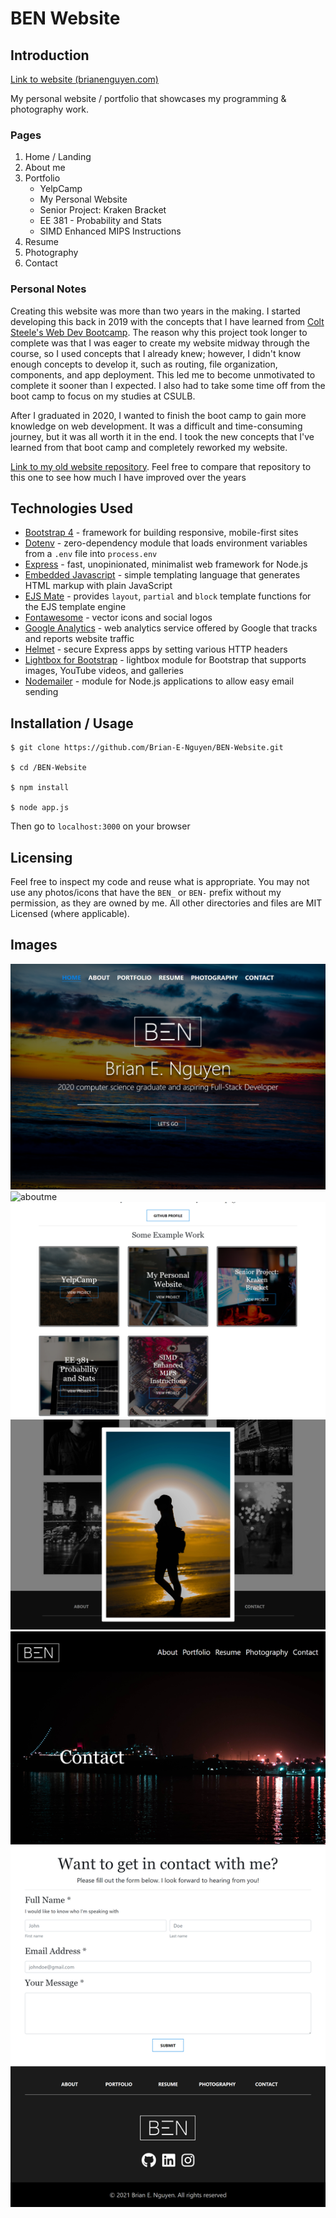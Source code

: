 # BEN Website

## Introduction

[Link to website (brianenguyen.com)](https://www.brianenguyen.com)

My personal website / portfolio that showcases my programming & photography work.

### Pages

1. Home / Landing
2. About me
3. Portfolio
   - YelpCamp
   - My Personal Website
   - Senior Project: Kraken Bracket
   - EE 381 - Probability and Stats
   - SIMD Enhanced MIPS Instructions
4. Resume
5. Photography
6. Contact

### Personal Notes

Creating this website was more than two years in the making. I started developing this back in 2019 with the concepts that I have learned from [Colt Steele's Web Dev Bootcamp](https://www.udemy.com/course/the-web-developer-bootcamp/). The reason why this project took longer to complete was that I was eager to create my website midway through the course, so I used concepts that I already knew; however, I didn't know enough concepts to develop it, such as routing, file organization, components, and app deployment. This led me to become unmotivated to complete it sooner than I expected. I also had to take some time off from the boot camp to focus on my studies at CSULB.

After I graduated in 2020, I wanted to finish the boot camp to gain more knowledge on web development. It was a difficult and time-consuming journey, but it was all worth it in the end. I took the new concepts that I've learned from that boot camp and completely reworked my website.

[Link to my old website repository](https://github.com/Brian-E-Nguyen/Brian-Website). Feel free to compare that repository to this one to see how much I have improved over the years

## Technologies Used

- [Bootstrap 4](https://getbootstrap.com/docs/4.0/getting-started/introduction/) - framework for building responsive, mobile-first sites
- [Dotenv](https://www.npmjs.com/package/dotenv) - zero-dependency module that loads environment variables from a `.env` file into `process.env`
- [Express](https://expressjs.com/) - fast, unopinionated, minimalist web framework for Node.js
- [Embedded Javascript](https://ejs.co/) - simple templating language that generates HTML markup with plain JavaScript
- [EJS Mate](https://github.com/JacksonTian/ejs-mate) - provides `layout`, `partial` and `block` template functions for the EJS template engine
- [Fontawesome](https://fontawesome.com/) - vector icons and social logos
- [Google Analytics](https://analytics.withgoogle.com/) - web analytics service offered by Google that tracks and reports website traffic
- [Helmet](https://github.com/helmetjs/helmet) - secure Express apps by setting various HTTP headers
- [Lightbox for Bootstrap](https://ashleydw.github.io/lightbox/) - lightbox module for Bootstrap that supports images, YouTube videos, and galleries
- [Nodemailer](https://nodemailer.com/about/) - module for Node.js applications to allow easy email sending

## Installation / Usage

```
$ git clone https://github.com/Brian-E-Nguyen/BEN-Website.git

$ cd /BEN-Website

$ npm install

$ node app.js
```

Then go to `localhost:3000` on your browser

## Licensing

Feel free to inspect my code and reuse what is appropriate. You may not use any photos/icons that have the `BEN_` or `BEN-` prefix
without my permission, as they are owned by me. All other directories and files are MIT Licensed (where applicable).

## Images

![home](https://github.com/Brian-E-Nguyen/BEN-Website/blob/master/readme-img/home.png?raw=true)
![aboutme](https://github.com/Brian-E-Nguyen/BEN-Website/blob/master/readme-img/about1.png?raw=true)
![portfolio](https://github.com/Brian-E-Nguyen/BEN-Website/blob/master/readme-img/portfolio.png?raw=true)
![photography](https://github.com/Brian-E-Nguyen/BEN-Website/blob/master/readme-img/photography.png?raw=true)
![contact](https://github.com/Brian-E-Nguyen/BEN-Website/blob/master/readme-img/contact.png?raw=true)
